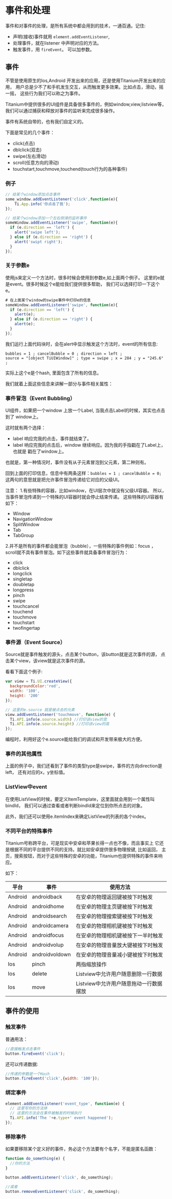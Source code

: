 # 事件和处理

事件和对事件的处理，是所有系统中都会用到的技术，一通百通。记住:

- 声明(接收)事件就用 `element.addEventListener`,
- 处理事件，就在listener 中声明对应的方法。
- 触发事件，用 `fireEvent`。 可以加参数。

## 事件

不管是使用原生的Ios,Android 开发出来的应用，还是使用Titanium开发出来的应用，
用户总是少不了和手机发生交互，从而触发更多效果。比如点击，滑动，摇一摇，
这些行为我们可以称之为事件。

Titanium中提供很多的UI组件是具备很多事件的，例如window,view,listview等，
我们可以通过捕获和释放对事件的监听来完成很多操作。

事件有系统自带的，也有我们自定义的。

下面是常见的几个事件：

- click(点击)
- dblclick(双击)
- swipe(左右滑动)
- scroll(任意方向的滑动)
- touchstart,touchmove,touchend(touch行为的各种事件)


###  例子
```js
// 给某个window添加点击事件
some_window.addEventListener('click',function(e){
    Ti.App.info('你点击了我');
});
```

```js
// 给某个window添加一个左右侧滑的监听事件
someWindow.addEventListener('swipe', function(e){
  if (e.direction == 'left') {
    alert('swipe left');
  } else if (e.direction == 'right') {
    alert('swipt right');
  }
});
```

###  关于参数e

使用js来定义一个方法时，很多时候会使用到参数e,如上面两个例子。
这里的e就是event。很多时候这个e能给我们提供很多帮助，
我们可以选择打印一下这个e。

```javascript
# 在上面某个window的swipe事件中打印e的信息
someWindow.addEventListener('swipe', function(e){
  if (e.direction == 'left') {
    alert(e);
  } else if (e.direction == 'right') {
    alert(e);
  }
});
```

我们运行上面代码块时，会在alert中显示触发这个方法时，event的所有信息:

```
bubbles = 1 ; cancelBubble = 0 ; direction = left ;
source = "[object TiUIWindow]" ; type = swipe ; x = 284 ; y = "245.6" ;
```

实际上这个e是个hash, 里面包含了所有的信息。

我们就着上面这些信息来讲解一部分与事件相关属性：

### 事件冒泡（Event Bubbling）

UI组件，如果把一个window 上放一个Label, 当我点击Label的时候，其实也点击到了
window上。

这时就有两个选择：

- label 响应完我的点击，事件就结束了。
- label 响应完我的点击后，window 继续响应。因为我的手指戳在了Label上，也就是
戳在了window上。

也就是，第一种情况时，事件没有从子元素冒泡到父元素，第二种则有。

回到上面的打印信息，信息中有两条这样：`bubbles = 1 ; cancelBubble = 0;`
这两句的意思就是把允许事件冒泡传递给它对应的父级UI。

注意：
1.有些特殊的容器，比如window，在UI层次中就没有父级UI容器。
所以，当事件冒泡传递到一个特殊的UI容器时就会停止结束传递。
这些特殊的UI容器有如下：

- Window
- NavigationWindow
- SplitWindow
- Tab
- TabGroup

2.并不是所有的事件都会能冒泡（bubble），一些特殊的事件例如：focus ，
scroll就不具有事件冒泡。如下这些事件就具备事件冒泡行为：

- click
- dblclick
- longclick
- singletap
- doubletap
- longpress
- pinch
- swipe
- touchcancel
- touchend
- touchmove
- touchstart
- twofingertap

### 事件源（Event Source）

Source就是事件触发的源头，点击某个button，该button就是这次事件的源，
点击某个view，该view就是这次事件的源。

看看下面这个例子:

```javascript
var view = Ti.UI.createView({
  backgroundColor:'red',
  width: '100',
  height: '200'
});

// 这里的e.source 就是被点击的元素
view.addEventListener('touchmove', function(e) {
  Ti.API.info(e.source.width) //打印该view的宽
  Ti.API.info(e.source.height) //打印该view的高
});

```

编程时，利用好这个e.source能给我们的调试和开发带来极大的方便。

### 事件的其他属性

上面的例子中，我们还看到了事件的类型type是swipe，事件的方向direction是left，
还有对应的x，y坐标值。

### ListView中event

在使用ListView的时候，要定义ItemTemplate，这里面就会用到一个属性叫bindId，
我们可以通过查看或者判断bindId来定位到你所点击的对象。

此外，我们还可以使用e.itemIndex来确定ListView的列表的各个index。

###  不同平台的特殊事件

Titanium号称跨平台，可是现实中安卓和苹果长得一点也不像，而且事实上
它还是根据不同的平台提供不同的支持。就比如安卓提供很多物理按键, 比如返回，
主页，搜索按钮，而对于这些特殊的安卓的功能，Titanium也提供特殊的事件来响应。

如下：

平台| 事件 | 使用方法
---| --- | ---
Android | androidback | 在安卓的物理返回键被按下时触发
Android | androidhome | 在安卓的物理主页键被按下时触发
Android | androidsearch | 在安卓的物理搜索键被按下时触发
Android | androidcamera | 在安卓的物理相机键被按下时触发
Android | androidfocus | 在安卓的物理相机键被按下一半时触发
Android | androidvolup | 在安卓的物理音量放大键被按下时触发
Android | androidvoldown | 在安卓的物理音量减小键被按下时触发
Ios | pinch | 两指缩放操作
Ios | delete | Listview中允许用户随意删除一行数据
Ios | move | Listview中允许用户随意拖动一行数据摆放

## 事件的使用

### 触发事件

普通用法：
```js
//直接触发点击事件
button.fireEvent('click');
```

还可以传递数据:
```javascript
//传递的参数是一个Hash
button.fireEvent('click',{width: '100'});
```

### 绑定事件
```js
element.addEventListener('event_type', function(e) {
  // 这里写你的方法体
  // 这里的方法会在事件被触发的时候执行
  Ti.API.info('The '+e.type+' event happened');
});
```

### 移除事件

如果要移除某个定义好的事件，务必这个方法要有个名字，不能是匿名函数：

```js
function do_something(e) {
  //你的方法
}

button.addEventListener('click', do_something);

//或者
button.removeEventListener('click', do_something);
```
